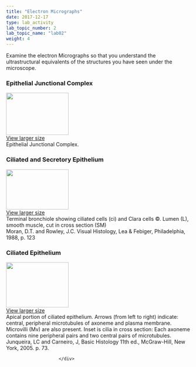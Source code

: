 ```yaml
---
title: "Electron Micrographs"
date: 2017-12-17
type: lab_activity
lab_topic_number: 2
lab_topic_name: "lab02"
weight: 4
---
```

<div class="entrybody">
						<p>Examine the electron Micrographs so that you understand the ultrastructural equivalents of the structures you have seen under the microscope.</p>

<h3>Epithelial Junctional Complex</h3>

<div class="slidepopup"><div class="thumbnail"> <a href="/assets_c/2009/07/09-1192/" target="_blank" > <img src="/assets/images/09-thumb-170x115-1192.jpg" width="170" height="115" alt="" class="mt-image-left"> </a><br> <a href="/assets_c/2009/07/09-1192/" target="_blank" >View larger size</a> </div><div class="slidetxt">
Epithelial Junctional Complex.</div></div>

<h3>Ciliated and Secretory Epithelium </h3>

<div class="slidepopup"><div class="thumbnail"> <a href="/assets_c/2009/07/11-1198/" target="_blank" > <img src="http://ccnmtl.columbia.edu/projects/histologylab/assets/images/11-thumb-170x109-1198.jpg" width="170" height="109" alt="" class="mt-image-left"> </a><br> <a href="/assets_c/2009/07/11-1198/" target="_blank" >View larger size</a> </div><div class="slidetxt">
Terminal bronchiole showing ciliated cells (ci) and Clara cells ©. Lumen (L), smooth muscle, cut in cross section (SM) <br>
Moran, <span class="caps">D.T. </span>and Rowley, <span class="caps">J.C.</span> Visual Histology, Lea &amp; Febiger, Philadelphia, 1988, p. 123 </div></div>


<h3>Ciliated Epithelium</h3>

<div class="slidepopup"><div class="thumbnail"> <a href="/assets_c/2009/07/08-1189/" target="_blank" > <img src="http://ccnmtl.columbia.edu/projects/histologylab/assets/images/08-thumb-170x123-1189.jpg" width="170" height="123" alt="" class="mt-image-left"> </a><br> <a href="/assets_c/2009/07/08-1189/" target="_blank" >View larger size</a> </div><div class="slidetxt">
Apical portion of ciliated epithelium. Arrows (from left to right) indicate: central, peripheral microtubules of axoneme and plasma membrane. Microvilli (Mv) are also present. Inset is cilia in cross section: Each axoneme contains nine peripheral pairs and two central pairs of microtubules. <br>
Junqueira, LC and Carneiro, J, Basic Histology 11th ed., McGraw-Hill, New York, 2005. p. 73. </div></div>
						
						
						</div>
